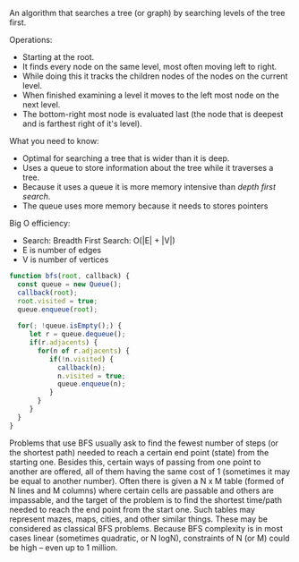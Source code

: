 An algorithm that searches a tree (or graph) by searching levels of the tree first.

Operations:
- Starting at the root.
- It finds every node on the same level, most often moving left to right.
- While doing this it tracks the children nodes of the nodes on the current level.
- When finished examining a level it moves to the left most node on the next level.
- The bottom-right most node is evaluated last (the node that is deepest and is farthest right of it's level).

What you need to know:
- Optimal for searching a tree that is wider than it is deep.
- Uses a queue to store information about the tree while it traverses a tree.
- Because it uses a queue it is more memory intensive than *depth first search*.
- The queue uses more memory because it needs to stores pointers

Big O efficiency:
- Search: Breadth First Search: O(|E| + |V|)
- E is number of edges
- V is number of vertices

```javascript
function bfs(root, callback) {
  const queue = new Queue();
  callback(root);
  root.visited = true;
  queue.enqueue(root);
  
  for(; !queue.isEmpty();) {
     let r = queue.dequeue();
     if(r.adjacents) {
       for(n of r.adjacents) {
          if(!n.visited) {
            callback(n);
            n.visited = true;
            queue.enqueue(n);
          }
       }
     }
  }
}
```

Problems that use BFS usually ask to find the fewest number of steps (or the shortest path) needed to reach a certain end point (state) from the starting one. Besides this, certain ways of passing from one point to another are offered, all of them having the same cost of 1 (sometimes it may be equal to another number). Often there is given a N x M table (formed of N lines and M columns) where certain cells are passable and others are impassable, and the target of the problem is to find the shortest time/path needed to reach the end point from the start one. Such tables may represent mazes, maps, cities, and other similar things. These may be considered as classical BFS problems. Because BFS complexity is in most cases linear (sometimes quadratic, or N logN), constraints of N (or M) could be high – even up to 1 million.
